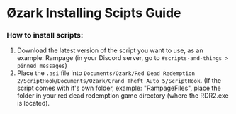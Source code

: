 # Øzark Installing Scipts Guide

### How to install scripts:
1. Download the latest version of the script you want to use, as an example: Rampage (in your Discord server, go to `#scripts-and-things > pinned messages`)
2. Place the `.asi` file into `Documents/Ozark/Red Dead Redemption 2/ScriptHook`/`Documents/Ozark/Grand Theft Auto 5/ScriptHook`. (If the script comes with it's own folder, example: "RampageFiles", place the folder in your  red dead redemption game directory (where the RDR2.exe is located).